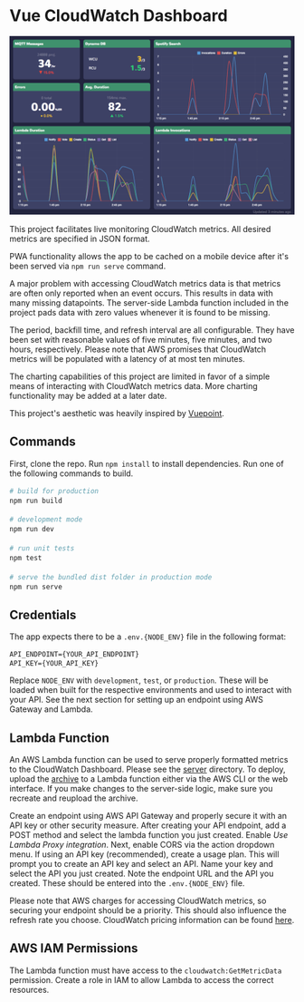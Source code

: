 # Vue CloudWatch Dashboard

![Screenshot](img/screenshot.png)

This project facilitates live monitoring CloudWatch metrics. All desired metrics are specified in JSON format.

PWA functionality allows the app to be cached on a mobile device after it's been served via `npm run serve` command.

A major problem with accessing CloudWatch metrics data is that metrics are often only reported when an event occurs. This results in data with many missing datapoints. The server-side Lambda function included in the project pads data with zero values whenever it is found to be missing.

The period, backfill time, and refresh interval are all configurable. They have been set with reasonable values of five minutes, five minutes, and two hours, respectively. Please note that AWS promises that CloudWatch metrics will be populated with a latency of at most ten minutes.

The charting capabilities of this project are limited in favor of a simple means of interacting with CloudWatch metrics data. More charting functionality may be added at a later date.

This project's aesthetic was heavily inspired by [Vuepoint](https://github.com/ashtonmeuser/vuepoint).

## Commands

First, clone the repo. Run `npm install` to install dependencies. Run one of the following commands to build.

```bash
# build for production
npm run build

# development mode
npm run dev

# run unit tests
npm test

# serve the bundled dist folder in production mode
npm run serve
```

## Credentials

The app expects there to be a `.env.{NODE_ENV}` file in the following format:

```
API_ENDPOINT={YOUR_API_ENDPOINT}
API_KEY={YOUR_API_KEY}
```

Replace `NODE_ENV` with `development`, `test`, or `production`. These will be loaded when built for the respective environments and used to interact with your API. See the next section for setting up an endpoint using AWS Gateway and Lambda.

## Lambda Function

An AWS Lambda function can be used to serve properly formatted metrics to the CloudWatch Dashboard. Please see the [server](server) directory. To deploy, upload the [archive](server/archive.zip) to a Lambda function either via the AWS CLI or the web interface. If you make changes to the server-side logic, make sure you recreate and reupload the archive. 

Create an endpoint using AWS API Gateway and properly secure it with an API key or other security measure. After creating your API endpoint, add a POST method and select the lambda function you just created. Enable *Use Lambda Proxy integration*. Next, enable CORS via the action dropdown menu. If using an API key (recommended), create a usage plan. This will prompt you to create an API key and select an API. Name your key and select the API you just created. Note the endpoint URL and the API you created. These should be entered into the `.env.{NODE_ENV}` file.

Please note that AWS charges for accessing CloudWatch metrics, so securing your endpoint should be a priority. This should also influence the refresh rate you choose. CloudWatch pricing information can be found [here](https://aws.amazon.com/cloudwatch/pricing/).

## AWS IAM Permissions

The Lambda function must have access to the `cloudwatch:GetMetricData` permission. Create a role in IAM to allow Lambda to access the correct resources.

